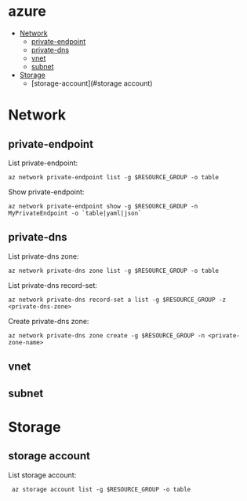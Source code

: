 # azure

<!-- TOC -->

- [Network](#Network)
    - [private-endpoint](#private-endpoint)
    - [private-dns](#private-dns)
    - [vnet](#vnet)
    - [subnet](#subnet)
- [Storage](#Storage)
    - [storage-account](#storage account)
    
    
# Network

## private-endpoint
List private-endpoint:
```
az network private-endpoint list -g $RESOURCE_GROUP -o table
```
Show private-endpoint:
```
az network private-endpoint show -g $RESOURCE_GROUP -n MyPrivateEndpoint -o `table|yaml|json`
```

## private-dns
List private-dns zone:
```
az network private-dns zone list -g $RESOURCE_GROUP -o table
```
List private-dns record-set:
```
az network private-dns record-set a list -g $RESOURCE_GROUP -z <private-dns-zone>
```
Create private-dns zone:
```
az network private-dns zone create -g $RESOURCE_GROUP -n <private-zone-name>
```
## vnet

## subnet

# Storage

## storage account
List storage account:
```
 az storage account list -g $RESOURCE_GROUP -o table
```
